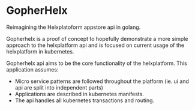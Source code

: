 # GopherHelx
Reimagining the Helxplatoform appstore api in golang.

Gopherhelx is a proof of concept to hopefully demonstrate a more 
simple approach to the helxplatform api and is focused on current usage
of the helxplatform in kubernetes.

Gopherhelx api aims to be the core functionality of the helxplatform.
This application assumes: 
  - Micro service patterns are followed throughout the platform (ie. ui and api are split into independent parts)
  - Applications are described in kubernetes manifests.
  - The api handles all kubernetes transactions and routing.
 
